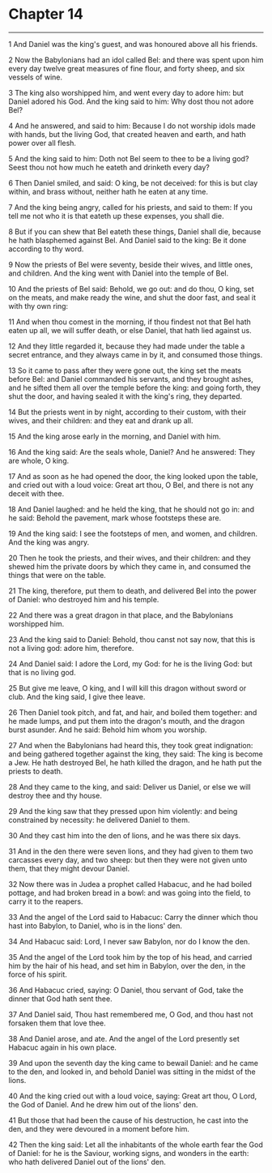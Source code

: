 # Chapter 14

***

1 And Daniel was the king's guest, and was honoured above all his friends.

2 Now the Babylonians had an idol called Bel: and there was spent upon him every day twelve great measures of fine flour, and forty sheep, and six vessels of wine.

3 The king also worshipped him, and went every day to adore him: but Daniel adored his God. And the king said to him: Why dost thou not adore Bel?

4 And he answered, and said to him: Because I do not worship idols made with hands, but the living God, that created heaven and earth, and hath power over all flesh.

5 And the king said to him: Doth not Bel seem to thee to be a living god? Seest thou not how much he eateth and drinketh every day?

6 Then Daniel smiled, and said: O king, be not deceived: for this is but clay within, and brass without, neither hath he eaten at any time.

7 And the king being angry, called for his priests, and said to them: If you tell me not who it is that eateth up these expenses, you shall die.

8 But if you can shew that Bel eateth these things, Daniel shall die, because he hath blasphemed against Bel. And Daniel said to the king: Be it done according to thy word.

9 Now the priests of Bel were seventy, beside their wives, and little ones, and children. And the king went with Daniel into the temple of Bel.

10 And the priests of Bel said: Behold, we go out: and do thou, O king, set on the meats, and make ready the wine, and shut the door fast, and seal it with thy own ring:

11 And when thou comest in the morning, if thou findest not that Bel hath eaten up all, we will suffer death, or else Daniel, that hath lied against us.

12 And they little regarded it, because they had made under the table a secret entrance, and they always came in by it, and consumed those things.

13 So it came to pass after they were gone out, the king set the meats before Bel: and Daniel commanded his servants, and they brought ashes, and he sifted them all over the temple before the king: and going forth, they shut the door, and having sealed it with the king's ring, they departed.

14 But the priests went in by night, according to their custom, with their wives, and their children: and they eat and drank up all.

15 And the king arose early in the morning, and Daniel with him.

16 And the king said: Are the seals whole, Daniel? And he answered: They are whole, O king.

17 And as soon as he had opened the door, the king looked upon the table, and cried out with a loud voice: Great art thou, O Bel, and there is not any deceit with thee.

18 And Daniel laughed: and he held the king, that he should not go in: and he said: Behold the pavement, mark whose footsteps these are.

19 And the king said: I see the footsteps of men, and women, and children. And the king was angry.

20 Then he took the priests, and their wives, and their children: and they shewed him the private doors by which they came in, and consumed the things that were on the table.

21 The king, therefore, put them to death, and delivered Bel into the power of Daniel: who destroyed him and his temple.

22 And there was a great dragon in that place, and the Babylonians worshipped him.

23 And the king said to Daniel: Behold, thou canst not say now, that this is not a living god: adore him, therefore.

24 And Daniel said: I adore the Lord, my God: for he is the living God: but that is no living god.

25 But give me leave, O king, and I will kill this dragon without sword or club. And the king said, I give thee leave.

26 Then Daniel took pitch, and fat, and hair, and boiled them together: and he made lumps, and put them into the dragon's mouth, and the dragon burst asunder. And he said: Behold him whom you worship.

27 And when the Babylonians had heard this, they took great indignation: and being gathered together against the king, they said: The king is become a Jew. He hath destroyed Bel, he hath killed the dragon, and he hath put the priests to death.

28 And they came to the king, and said: Deliver us Daniel, or else we will destroy thee and thy house.

29 And the king saw that they pressed upon him violently: and being constrained by necessity: he delivered Daniel to them.

30 And they cast him into the den of lions, and he was there six days.

31 And in the den there were seven lions, and they had given to them two carcasses every day, and two sheep: but then they were not given unto them, that they might devour Daniel.

32 Now there was in Judea a prophet called Habacuc, and he had boiled pottage, and had broken bread in a bowl: and was going into the field, to carry it to the reapers.

33 And the angel of the Lord said to Habacuc: Carry the dinner which thou hast into Babylon, to Daniel, who is in the lions' den.

34 And Habacuc said: Lord, I never saw Babylon, nor do I know the den.

35 And the angel of the Lord took him by the top of his head, and carried him by the hair of his head, and set him in Babylon, over the den, in the force of his spirit.

36 And Habacuc cried, saying: O Daniel, thou servant of God, take the dinner that God hath sent thee.

37 And Daniel said, Thou hast remembered me, O God, and thou hast not forsaken them that love thee.

38 And Daniel arose, and ate. And the angel of the Lord presently set Habacuc again in his own place.

39 And upon the seventh day the king came to bewail Daniel: and he came to the den, and looked in, and behold Daniel was sitting in the midst of the lions.

40 And the king cried out with a loud voice, saying: Great art thou, O Lord, the God of Daniel. And he drew him out of the lions' den.

41 But those that had been the cause of his destruction, he cast into the den, and they were devoured in a moment before him.

42 Then the king said: Let all the inhabitants of the whole earth fear the God of Daniel: for he is the Saviour, working signs, and wonders in the earth: who hath delivered Daniel out of the lions' den.

